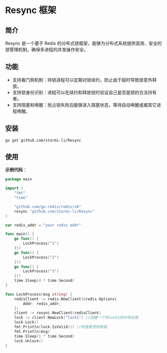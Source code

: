# Resync 框架

## 简介

Resync 是一个基于 Redis 的分布式锁框架，能够为分布式系统提供高效、安全的锁管理机制，确保多进程的并发操作安全。

## 功能

- 支持看门狗机制：持锁进程可以定期对锁续约，防止由于超时导致锁意外释放。
- 支持锁身份识别：进程可以在续约和释放锁时验证自己是否是锁的合法持有者。
- 支持阻塞和唤醒：抢占锁失败后能够进入阻塞状态，等待自动唤醒或被其它进程唤醒。

## 安装

```shell
go get github.com/stormi-li/Resync
```

## 使用

**示例代码**：

```go
package main

import (
	"fmt"
	"time"

	"github.com/go-redis/redis/v8"
	resync "github.com/stormi-li/Resync"
)

var redis_addr = "your redis addr"

func main() {
	go func() {
		LockProcess("1")
	}()
	go func() {
		LockProcess("2")
	}()
	go func() {
		LockProcess("3")
	}()
	time.Sleep(4 * time.Second)
}

func LockProcess(msg string) {
	redisClient := redis.NewClient(&redis.Options{
		Addr: redis_addr,
	})
	client := resync.NewClient(redisClient)
	lock := client.NewLock("lock1") //创建一个叫lock1的分布式锁
	lock.Lock()
	fmt.Println(lock.IsValid()) //检查是否持有锁
	fmt.Println(msg)
	time.Sleep(1 * time.Second)
	lock.Unlock()
}
```



